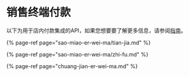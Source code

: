 # 销售终端付款

以下为用于店内付款集成的API，如果您想要要了解更多信息，请参阅[指南](../../../zhi-nan/xiao-shou-zhong-duan/)。

{% page-ref page="sao-miao-er-wei-ma/tian-jia.md" %}

{% page-ref page="sao-miao-er-wei-ma/zhi-fu.md" %}

{% page-ref page="chuang-jian-er-wei-ma.md" %}






